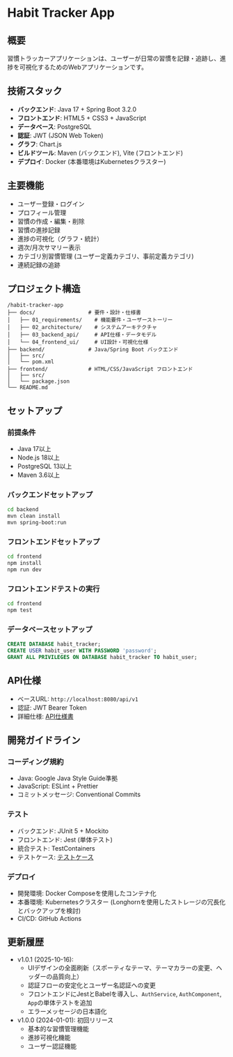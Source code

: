 # Habit Tracker App

## 概要
習慣トラッカーアプリケーションは、ユーザーが日常の習慣を記録・追跡し、進捗を可視化するためのWebアプリケーションです。

## 技術スタック
- **バックエンド**: Java 17 + Spring Boot 3.2.0
- **フロントエンド**: HTML5 + CSS3 + JavaScript
- **データベース**: PostgreSQL
- **認証**: JWT (JSON Web Token)
- **グラフ**: Chart.js
- **ビルドツール**: Maven (バックエンド), Vite (フロントエンド)
- **デプロイ**: Docker (本番環境はKubernetesクラスター)

## 主要機能
- ユーザー登録・ログイン 
- プロフィール管理 
- 習慣の作成・編集・削除
- 習慣の進捗記録
- 進捗の可視化（グラフ・統計）
- 週次/月次サマリー表示
- カテゴリ別習慣管理 (ユーザー定義カテゴリ、事前定義カテゴリ)
- 連続記録の追跡

## プロジェクト構造
```
/habit-tracker-app
├── docs/                 # 要件・設計・仕様書
│   ├── 01_requirements/    # 機能要件・ユーザーストーリー
│   ├── 02_architecture/    # システムアーキテクチャ
│   ├── 03_backend_api/     # API仕様・データモデル
│   └── 04_frontend_ui/     # UI設計・可視化仕様
├── backend/              # Java/Spring Boot バックエンド
│   ├── src/
│   └── pom.xml
├── frontend/             # HTML/CSS/JavaScript フロントエンド
│   ├── src/
│   └── package.json
└── README.md
```

## セットアップ

### 前提条件
- Java 17以上
- Node.js 18以上
- PostgreSQL 13以上
- Maven 3.6以上

### バックエンドセットアップ
```bash
cd backend
mvn clean install
mvn spring-boot:run
```

### フロントエンドセットアップ
```bash
cd frontend
npm install
npm run dev
```

### フロントエンドテストの実行
```bash
cd frontend
npm test
```

### データベースセットアップ
```sql
CREATE DATABASE habit_tracker;
CREATE USER habit_user WITH PASSWORD 'password';
GRANT ALL PRIVILEGES ON DATABASE habit_tracker TO habit_user;
```

## API仕様
- ベースURL: `http://localhost:8080/api/v1`
- 認証: JWT Bearer Token
- 詳細仕様: [API仕様書](docs/03_backend_api/api_spec.md)

## 開発ガイドライン

### コーディング規約
- Java: Google Java Style Guide準拠
- JavaScript: ESLint + Prettier
- コミットメッセージ: Conventional Commits

### テスト
- バックエンド: JUnit 5 + Mockito
- フロントエンド: Jest (単体テスト)
- 統合テスト: TestContainers
- テストケース: [テストケース](docs/01_requirements/test_cases.md)

### デプロイ
- 開発環境: Docker Composeを使用したコンテナ化
- 本番環境: Kubernetesクラスター (Longhornを使用したストレージの冗長化とバックアップを検討)
- CI/CD: GitHub Actions

## 更新履歴
- v1.0.1 (2025-10-16): 
  - UIデザインの全面刷新（スポーティなテーマ、テーマカラーの変更、ヘッダーの品質向上）
  - 認証フローの安定化とユーザー名認証への変更
  - フロントエンドにJestとBabelを導入し、`AuthService`, `AuthComponent`, `App`の単体テストを追加
  - エラーメッセージの日本語化
- v1.0.0 (2024-01-01): 初回リリース
  - 基本的な習慣管理機能
  - 進捗可視化機能
  - ユーザー認証機能